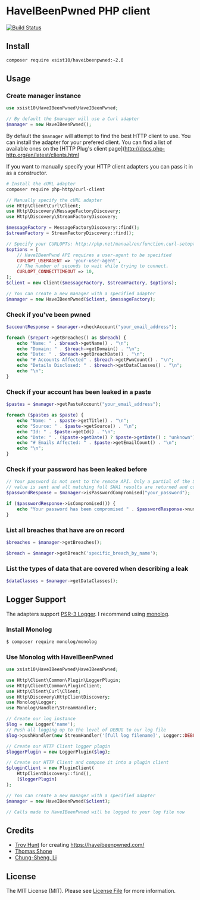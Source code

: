 # HaveIBeenPwned PHP client

[![Build Status](https://travis-ci.org/xsist10/HaveIBeenPwned.svg?branch=master)](hhttps://travis-ci.org/xsist10/HaveIBeenPwned)

## Install

```bash
composer require xsist10/haveibeenpwned:~2.0
```

## Usage

### Create manager instance
``` php
use xsist10\HaveIBeenPwned\HaveIBeenPwned;

// By default the $manager will use a Curl adapter
$manager = new HaveIBeenPwned();
```

By default the `$manager` will attempt to find the best HTTP client to use. You can install the adapter for your prefered client. You can find a list of available ones on the [HTTP Plug's client page](http://docs.php-http.org/en/latest/clients.html

If you want to manually specify your HTTP client adapters you can pass it in as a constructor.

```bash
# Install the cURL adapter
composer require php-http/curl-client
```

```php
// Manually specify the cURL adapter
use Http\Client\Curl\Client;
use Http\Discovery\MessageFactoryDiscovery;
use Http\Discovery\StreamFactoryDiscovery;

$messageFactory = MessageFactoryDiscovery::find();
$streamFactory = StreamFactoryDiscovery::find();

// Specify your CURLOPTs: http://php.net/manual/en/function.curl-setopt.php
$options = [
    // HaveIBeenPwnd API requires a user-agent to be specified
    CURLOPT_USERAGENT => 'your-user-agent',
    // The number of seconds to wait while trying to connect.
    CURLOPT_CONNECTTIMEOUT => 10,
];
$client = new Client($messageFactory, $streamFactory, $options);

// You can create a new manager with a specified adapter
$manager = new HaveIBeenPwned($client, $messageFactory);

```

### Check if you've been pwned
``` php
$accountResponse = $manager->checkAccount("your_email_address");

foreach ($report->getBreaches() as $breach) {
    echo "Name: " . $breach->getName() . "\n";
    echo "Domain: " . $breach->getDomain() . "\n";
    echo "Date: " . $breach->getBreachDate() . "\n";
    echo "# Accounts Affected" . $breach->getPwnCount() . "\n";
    echo "Details Disclosed: " . $breach->getDataClasses() . "\n";
    echo "\n";
}
```

### Check if your account has been leaked in a paste
``` php
$pastes = $manager->getPasteAccount("your_email_address");

foreach ($pastes as $paste) {
    echo "Name: " . $paste->getTitle() . "\n";
    echo "Source: " . $paste->getSource() . "\n";
    echo "Id: " . $paste->getId() . "\n";
    echo "Date: " . ($paste->getDate() ? $paste->getDate() : "unknown") . "\n";
    echo "# Emails Affected: " . $paste->getEmailCount() . "\n";
    echo "\n";
}
```

### Check if your password has been leaked before
``` php
// Your password is not sent to the remote API. Only a partial of the SHA1
// value is sent and all matching full SHA1 results are returned and compared.
$passwordResponse = $manager->isPasswordCompromised("your_password");

if ($passwordResponse->isCompromised()) {
    echo "Your password has been compromised " . $passwordResponse->numberOfTimesCompromised() . " time(s)\n";
}
```

### List all breaches that have are on record
``` php
$breaches = $manager->getBreaches();

$breach = $manager->getBreach('specific_breach_by_name');
```

### List the types of data that are covered when describing a leak
``` php
$dataClasses = $manager->getDataClasses();
```

## Logger Support

The adapters support [PSR-3 Logger](http://www.php-fig.org/psr/psr-3/). I recommend using [monolog](https://github.com/Seldaek/monolog).

### Install Monolog
```bash
$ composer require monolog/monolog
```

### Use Monolog with HaveIBeenPwned
```php
use xsist10\HaveIBeenPwned\HaveIBeenPwned;

use Http\Client\Common\Plugin\LoggerPlugin;
use Http\Client\Common\PluginClient;
use Http\Client\Curl\Client;
use Http\Discovery\HttpClientDiscovery;
use Monolog\Logger;
use Monolog\Handler\StreamHandler;

// Create our log instance
$log = new Logger('name');
// Push all logging up to the level of DEBUG to our log file
$log->pushHandler(new StreamHandler('[full log filename]', Logger::DEBUG));

// Create our HTTP Client logger plugin
$loggerPlugin = new LoggerPlugin($log);

// Create our HTTP Client and compose it into a plugin client
$pluginClient = new PluginClient(
    HttpClientDiscovery::find(),
    [$loggerPlugin]
);

// You can create a new manager with a specified adapter
$manager = new HaveIBeenPwned($client);

// Calls made to HaveIBeenPwned will be logged to your log file now
```

## Credits

- [Troy Hunt](https://github.com/troyhunt) for creating https://haveibeenpwned.com/
- [Thomas Shone](https://github.com/xsist10)
- [Chung-Sheng, Li](https://github.com/peter279k)


## License

The MIT License (MIT). Please see [License File](https://github.com/xsist10/HaveIBeenPwned/blob/master/LICENSE) for more information.
